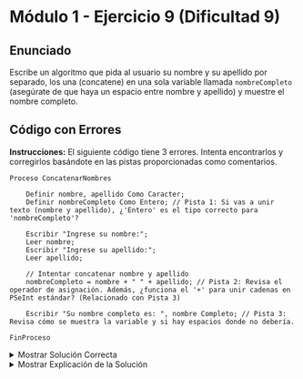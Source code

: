 # Módulo 1 - Ejercicio 9 (Dificultad 9)

## Enunciado

Escribe un algoritmo que pida al usuario su nombre y su apellido por separado, los una (concatene) en una sola variable llamada `nombreCompleto` (asegúrate de que haya un espacio entre nombre y apellido) y muestre el nombre completo.

## Código con Errores

**Instrucciones:** El siguiente código tiene 3 errores. Intenta encontrarlos y corregirlos basándote en las pistas proporcionadas como comentarios.

```pseudocode
Proceso ConcatenarNombres

    Definir nombre, apellido Como Caracter;
    Definir nombreCompleto Como Entero; // Pista 1: Si vas a unir texto (nombre y apellido), ¿'Entero' es el tipo correcto para 'nombreCompleto'?

    Escribir "Ingrese su nombre:";
    Leer nombre;
    Escribir "Ingrese su apellido:";
    Leer apellido;

    // Intentar concatenar nombre y apellido
    nombreCompleto = nombre + " " + apellido; // Pista 2: Revisa el operador de asignación. Además, ¿funciona el '+' para unir cadenas en PSeInt estándar? (Relacionado con Pista 3)

    Escribir "Su nombre completo es: ", nombre Completo; // Pista 3: Revisa cómo se muestra la variable y si hay espacios donde no debería.

FinProceso
```
<details>
<summary>Mostrar Solución Correcta</summary>

## Solución Correcta

```pseudocode
Proceso ConcatenarNombres_Solucion

    Definir nombre, apellido, nombreCompleto Como Caracter; // Corregido: 'nombreCompleto' debe ser Caracter/Cadena.

    Escribir "Ingrese su nombre:";
    Leer nombre;
    Escribir "Ingrese su apellido:";
    Leer apellido;

    // Concatenar nombre y apellido (forma común en PSeInt)
    // Nota: La forma exacta puede depender del perfil, pero asignar funciona.
    // A menudo se usa la función CONCATENAR o se unen al Escribir.
    // Asignaremos para este ejemplo, asumiendo que el perfil lo permite o es flexible.
    // Si no, la alternativa es mostrarlo directamente en Escribir.

    nombreCompleto <- Concatenar(Concatenar(nombre, " "), apellido); // Usando función explícita si '+' no funciona
    // Alternativa si '+' funciona en el perfil usado:
    // nombreCompleto <- nombre + " " + apellido;
    // Alternativa más simple (sin variable extra, solo mostrar):
    // (No aplica si el requisito es guardar en 'nombreCompleto')

    Escribir "Su nombre completo es: ", nombreCompleto; // Corregido: Nombre de variable sin espacio y operador '<-'.

FinProceso

// Solución Alternativa (más universal en PSeInt, sin variable extra)
Proceso ConcatenarNombres_Alternativa

    Definir nombre, apellido Como Caracter;

    Escribir "Ingrese su nombre:";
    Leer nombre;
    Escribir "Ingrese su apellido:";
    Leer apellido;

    // Mostrar directamente concatenando con comas en Escribir
    Escribir "Su nombre completo es: ", nombre, " ", apellido; // Une las partes al mostrar

FinProceso
```
</details>
<details>
<summary>Mostrar Explicación de la Solución</summary> 
  
## Explicación de la Solución

1.  La variable `nombreCompleto` almacenará la unión de dos cadenas de texto (nombre y apellido), por lo que su tipo de dato debe ser `Caracter` (o `Cadena`), no `Entero`.
2.  Se usó `=` en lugar del operador de asignación `<-`. Además, la concatenación de cadenas con el operador `+` no es estándar en todos los perfiles de PSeInt (aunque algunos lo permiten). Una forma más segura es usar la función `Concatenar()` o, si solo se necesita mostrar, hacerlo directamente en la instrucción `Escribir` usando comas. Se corrigió la asignación a `<-` y se usó `Concatenar()` como ejemplo robusto (ver alternativas en la solución).
3.  En la línea `Escribir`, había un espacio en el nombre de la variable (`nombre Completo` en lugar de `nombreCompleto`). Los nombres de variables no pueden contener espacios. Se corrigió a `nombreCompleto`.
</details>
